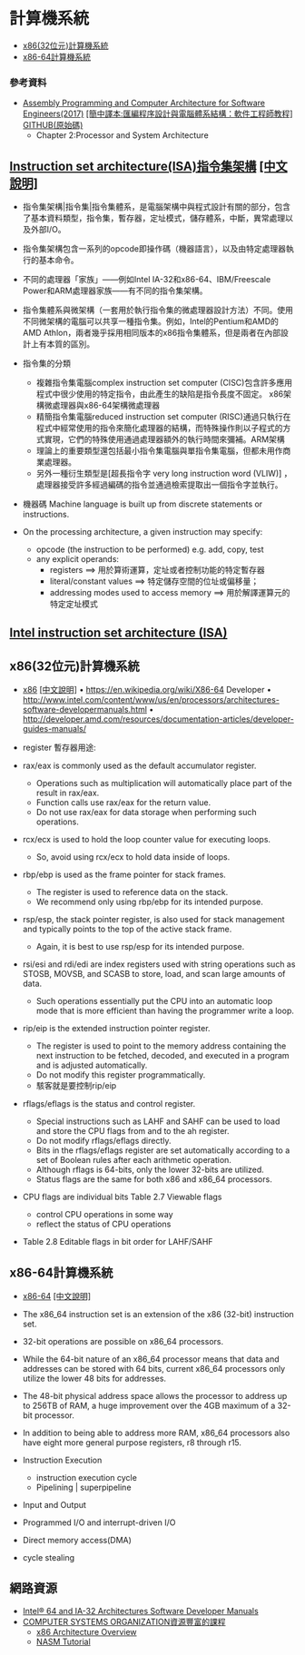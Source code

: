 # 計算機系統
- [x86(32位元)計算機系統](#x86(32位元)計算機系統 )
- [x86-64計算機系統](#x86-64計算機系統 )

###  參考資料
- [Assembly Programming and Computer Architecture for Software Engineers(2017)](https://www.prospectpressvt.com/textbooks/hall-assembly-programming-and-computer-architecture-for-software-engineers) [[簡中譯本:匯編程序設計與電腦體系結構：軟件工程師教程]](https://www.tenlong.com.tw/products/9787111615163) [GITHUB(原始碼)](https://github.com/brianrhall/Assembly)
  - Chapter 2:Processor and System Architecture


## [Instruction set architecture(ISA)指令集架構](https://en.wikipedia.org/wiki/Instruction_set_architecture) [[中文說明]](https://zh.wikipedia.org/wiki/%E6%8C%87%E4%BB%A4%E9%9B%86%E6%9E%B6%E6%A7%8B)
- 指令集架構|指令集|指令集體系，是電腦架構中與程式設計有關的部分，包含了基本資料類型，指令集，暫存器，定址模式，儲存體系，中斷，異常處理以及外部I/O。
- 指令集架構包含一系列的opcode即操作碼（機器語言），以及由特定處理器執行的基本命令。
- 不同的處理器「家族」——例如Intel IA-32和x86-64、IBM/Freescale Power和ARM處理器家族——有不同的指令集架構。
- 指令集體系與微架構（一套用於執行指令集的微處理器設計方法）不同。使用不同微架構的電腦可以共享一種指令集。例如，Intel的Pentium和AMD的AMD Athlon，兩者幾乎採用相同版本的x86指令集體系，但是兩者在內部設計上有本質的區別。

- 指令集的分類
  - 複雜指令集電腦complex instruction set computer (CISC)包含許多應用程式中很少使用的特定指令，由此產生的缺陷是指令長度不固定。 x86架構微處理器與x86-64架構微處理器
  - 精簡指令集電腦reduced instruction set computer (RISC)通過只執行在程式中經常使用的指令來簡化處理器的結構，而特殊操作則以子程式的方式實現，它們的特殊使用通過處理器額外的執行時間來彌補。ARM架構
  - 理論上的重要類型還包括最小指令集電腦與單指令集電腦，但都未用作商業處理器。
  - 另外一種衍生類型是[超長指令字 very long instruction word (VLIW)] ，處理器接受許多經過編碼的指令並通過檢索提取出一個指令字並執行。

- 機器碼 Machine language is built up from discrete statements or instructions. 
- On the processing architecture, a given instruction may specify:
  - opcode (the instruction to be performed) e.g. add, copy, test
  - any explicit operands:
    - registers  ==> 用於算術運算，定址或者控制功能的特定暫存器
    - literal/constant values ==> 特定儲存空間的位址或偏移量；
    - addressing modes used to access memory ==> 用於解譯運算元的特定定址模式

## [Intel instruction set architecture (ISA)](https://www.intel.com/content/dam/www/public/us/en/documents/manuals/64-ia-32-architectures-software-developer-instruction-set-reference-manual-325383.pdf)
 


## x86(32位元)計算機系統
- [x86](https://en.wikipedia.org/wiki/X86) [[中文說明]](https://zh.wikipedia.org/wiki/X86)
• https://en.wikipedia.org/wiki/X86-64
Developer
• http://www.intel.com/content/www/us/en/processors/architectures-software-developermanuals.html
• http://developer.amd.com/resources/documentation-articles/developer-guides-manuals/

- register 暫存器用途:
- rax/eax is commonly used as the default accumulator register. 
  - Operations such as multiplication will automatically place part of the result in rax/eax. 
  - Function calls use rax/eax for the return value. 
  - Do not use rax/eax for data storage when performing such operations.
- rcx/ecx is used to hold the loop counter value for executing loops. 
  - So, avoid using rcx/ecx to hold data inside of loops.
- rbp/ebp is used as the frame pointer for stack frames.
  - The register is used to reference data on the stack. 
  - We recommend only using rbp/ebp for its intended purpose.
- rsp/esp, the stack pointer register, is also used for stack management and typically points to the top of the active stack frame. 
  - Again, it is best to use rsp/esp for its intended purpose.
- rsi/esi and rdi/edi are index registers used with string operations such as STOSB, MOVSB, and SCASB to store, load, and scan large amounts of data. 
  - Such operations essentially put the CPU into an automatic loop mode that is more efficient than having the programmer write a loop.
- rip/eip is the extended instruction pointer register. 
  - The register is used to point to the memory address containing the next instruction to be fetched, decoded, and executed in a program and is adjusted automatically. 
  - Do not modify this register programmatically.
  - 駭客就是要控制rip/eip
- rflags/eflags is the status and control register. 
  - Special instructions such as LAHF and SAHF can be used to load and store the CPU flags from and to the ah register. 
  - Do not modify rflags/eflags directly. 
  - Bits in the rflags/eflags register are set automatically according to a set of Boolean rules after each arithmetic operation. 
  - Although rflags is 64-bits, only the lower 32-bits are utilized. 
  - Status flags are the same for both x86 and x86_64 processors.

- CPU flags are individual bits   Table 2.7 Viewable flags
  - control CPU operations in some way 
  - reflect the status of CPU operations
- Table 2.8 Editable flags in bit order for LAHF/SAHF


## x86-64計算機系統
- [x86-64](https://en.wikipedia.org/wiki/X86-64) [[中文說明]](https://zh.wikipedia.org/wiki/X86-64)
- The x86_64 instruction set is an extension of the x86 (32-bit) instruction set. 
- 32-bit operations are possible on x86_64 processors. 
- While the 64-bit nature of an x86_64 processor means that data and addresses can be stored with 64 bits, current x86_64 processors only utilize the lower 48 bits for addresses. 
-  The 48-bit physical address space allows the processor to address up to 256TB of RAM, a huge improvement over the 4GB maximum of a 32-bit processor.
-  In addition to being able to address more RAM, x86_64 processors also have eight more general purpose registers, r8 through r15.

- Instruction Execution
  - instruction execution cycle
  - Pipelining | superpipeline

- Input and Output
- Programmed I/O and interrupt-driven I/O
- Direct memory access(DMA)
- cycle stealing

## 網路資源
- [Intel® 64 and IA-32 Architectures Software Developer Manuals](https://software.intel.com/content/www/us/en/develop/articles/intel-sdm.html)
- [COMPUTER SYSTEMS ORGANIZATION資源豐富的課程](https://cs.lmu.edu/~ray/classes/sp/)
   - [x86 Architecture Overview](https://cs.lmu.edu/~ray/notes/x86overview/)
   - [NASM Tutorial](https://cs.lmu.edu/~ray/notes/nasmtutorial/)
